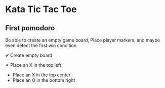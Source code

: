 # Kata Tic Tac Toe

## First pomodoro
Be able to create an empty game board,
Place player markers, and maybe even detect the first win condition

✔ Create empty board

✴ Place an X in the top left
- Place an X in the top center
- Place an O in the bottom right